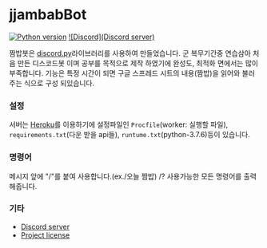 # jjambabBot

[![Python version](https://img.shields.io/badge/python-3.5%2C%203.6%2C%203.7-blue.svg)](https://python.org)
[![Discord](Discord server)](https://discord.gg/hvN6Ndn)

짬밥봇은 [discord.py](https://github.com/Rapptz/discord.py)라이브러리를 사용하여 만들었습니다. 군 복무기간중 연습삼아 처음 만든 디스코드봇 이며 공부를 목적으로 제작 하였기에 완성도, 최적화 면에서는 많이 부족합니다. 기능은 특정 시간이 되면 구글 스프레드 시트의 내용(짬밥)을 읽어와 불러주는 식으로 구성 되있습니다.

### 설정
서버는 [Heroku](https://heroku.com)를 이용하기에 설정파일인 `Procfile`(worker: 실행할 파일), `requirements.txt`(다운 받을 api들), `runtume.txt`(python-3.7.6)등이 있습니다.

### 명령어

메시지 앞에 "/"를 붙여 사용합니다.(ex./오늘 짬밥)
/? 사용가능한 모든 명령어를 출력해줍니다.

### 기타

* [Discord server](https://discord.gg/hvN6Ndn)
* [Project license](LICENSE)
